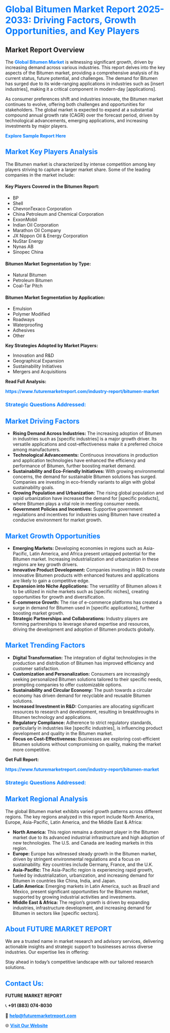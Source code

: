 <h1 style="color: #007BFF;">Global Bitumen Market Report 2025-2033: Driving Factors, Growth Opportunities, and Key Players</h1>

<section id="overview">
<h2>Market Report Overview</h2>
<p>The <a href="https://www.futuremarketreport.com/industry-report/bitumen-market" style="color: #007BFF; text-decoration: none;"><strong>Global Bitumen Market</strong></a> is witnessing significant growth, driven by increasing demand across various industries. This report delves into the key aspects of the Bitumen market, providing a comprehensive analysis of its current status, future potential, and challenges. The demand for Bitumen has surged due to its wide-ranging applications in industries such as [insert industries], making it a critical component in modern-day [applications].</p>
<p>As consumer preferences shift and industries innovate, the Bitumen market continues to evolve, offering both challenges and opportunities for stakeholders. The global market is expected to expand at a substantial compound annual growth rate (CAGR) over the forecast period, driven by technological advancements, emerging applications, and increasing investments by major players.</p>
</section>

<section id="overview">
<p><a href="https://www.futuremarketreport.com/request-sample/reportId=62556" style="color: #007BFF; text-decoration: none;"><strong>Explore Sample Report Here</strong></a></p>
</section>

<section id="key-players">
<h2 style="color: #007BFF;">Market Key Players Analysis</h2>
<p>The Bitumen market is characterized by intense competition among key players striving to capture a larger market share. Some of the leading companies in the market include:</p>
<h4>Key Players Covered in the Bitumen Report:</h4>
<ul><li>BP</li><li>Shell</li><li>ChevronTexaco Corporation</li><li>China Petroleum and Chemical Corporation</li><li>ExxonMobil</li><li>Indian Oil Corporation</li><li>Marathon Oil Company</li><li>JX Nippon Oil &amp; Energy Corporation</li><li>NuStar Energy</li><li>Nynas AB</li><li>Sinopec China</li></ul>
<h4>Bitumen Market Segmentation by Type:</h4>
<ul><li>Natural Bitumen</li><li>Petroleum Bitumen</li><li>Coal-Tar Pitch</li></ul>

<h4>Bitumen Market Segmentation by Application:</h4>
<ul><li>Emulsion</li><li>Polymer Modified</li><li>Roadways</li><li>Waterproofing</li><li>Adhesives</li><li>Other</li></ul>
<p><strong>Key Strategies Adopted by Market Players:</strong></p>
<ul>
<li>Innovation and R&D</li>
<li>Geographical Expansion</li>
<li>Sustainability Initiatives</li>
<li>Mergers and Acquisitions</li>
</ul>
</section>

<section>
<p><strong>Read Full Analysis: </strong></p><a href="https://www.futuremarketreport.com/industry-report/bitumen-market" style="color: #007BFF; text-decoration: none;"><strong>https://www.futuremarketreport.com/industry-report/bitumen-market</strong></a>
<h3 style="color: #007BFF;">Strategic Questions Addressed:</h3>
</section>

<section id="driving-factors">
<h2 style="color: #007BFF;">Market Driving Factors</h2>
<ul>
<li><strong>Rising Demand Across Industries:</strong> The increasing adoption of Bitumen in industries such as [specific industries] is a major growth driver. Its versatile applications and cost-effectiveness make it a preferred choice among manufacturers.</li>
<li><strong>Technological Advancements:</strong> Continuous innovations in production and application technologies have enhanced the efficiency and performance of Bitumen, further boosting market demand.</li>
<li><strong>Sustainability and Eco-Friendly Initiatives:</strong> With growing environmental concerns, the demand for sustainable Bitumen solutions has surged. Companies are investing in eco-friendly variants to align with global sustainability goals.</li>
<li><strong>Growing Population and Urbanization:</strong> The rising global population and rapid urbanization have increased the demand for [specific products], where Bitumen plays a vital role in meeting consumer needs.</li>
<li><strong>Government Policies and Incentives:</strong> Supportive government regulations and incentives for industries using Bitumen have created a conducive environment for market growth.</li>
</ul>
</section>

<section id="growth-opportunities">
<h2 style="color: #007BFF;">Market Growth Opportunities</h2>
<ul>
<li><strong>Emerging Markets:</strong> Developing economies in regions such as Asia-Pacific, Latin America, and Africa present untapped potential for the Bitumen market. Increasing industrialization and urbanization in these regions are key growth drivers.</li>
<li><strong>Innovative Product Development:</strong> Companies investing in R&D to create innovative Bitumen products with enhanced features and applications are likely to gain a competitive edge.</li>
<li><strong>Expansion into Niche Applications:</strong> The versatility of Bitumen allows it to be utilized in niche markets such as [specific niches], creating opportunities for growth and diversification.</li>
<li><strong>E-commerce Growth:</strong> The rise of e-commerce platforms has created a surge in demand for Bitumen used in [specific applications], further boosting market growth.</li>
<li><strong>Strategic Partnerships and Collaborations:</strong> Industry players are forming partnerships to leverage shared expertise and resources, driving the development and adoption of Bitumen products globally.</li>
</ul>
</section>

<section id="trending-factors">
<h2 style="color: #007BFF;">Market Trending Factors</h2>
<ul>
<li><strong>Digital Transformation:</strong> The integration of digital technologies in the production and distribution of Bitumen has improved efficiency and customer satisfaction.</li>
<li><strong>Customization and Personalization:</strong> Consumers are increasingly seeking personalized Bitumen solutions tailored to their specific needs, prompting companies to offer customizable options.</li>
<li><strong>Sustainability and Circular Economy:</strong> The push towards a circular economy has driven demand for recyclable and reusable Bitumen solutions.</li>
<li><strong>Increased Investment in R&D:</strong> Companies are allocating significant resources to research and development, resulting in breakthroughs in Bitumen technology and applications.</li>
<li><strong>Regulatory Compliance:</strong> Adherence to strict regulatory standards, particularly in industries like [specific industries], is influencing product development and quality in the Bitumen market.</li>
<li><strong>Focus on Cost-Effectiveness:</strong> Businesses are exploring cost-efficient Bitumen solutions without compromising on quality, making the market more competitive.</li>
</ul>
</section>

<section>
<p><strong>Get Full Report: </strong></p><a href="https://www.futuremarketreport.com/industry-report/bitumen-market" style="color: #007BFF; text-decoration: none;"><strong>https://www.futuremarketreport.com/industry-report/bitumen-market</strong></a>
<h3 style="color: #007BFF;">Strategic Questions Addressed:</h3>
</section>


<section id="regional-analysis">
<h2 style="color: #007BFF;">Market Regional Analysis</h2>
<p>The global Bitumen market exhibits varied growth patterns across different regions. The key regions analyzed in this report include North America, Europe, Asia-Pacific, Latin America, and the Middle East & Africa:</p>
<ul>
<li><strong>North America:</strong> This region remains a dominant player in the Bitumen market due to its advanced industrial infrastructure and high adoption of new technologies. The U.S. and Canada are leading markets in this region.</li>
<li><strong>Europe:</strong> Europe has witnessed steady growth in the Bitumen market, driven by stringent environmental regulations and a focus on sustainability. Key countries include Germany, France, and the U.K.</li>
<li><strong>Asia-Pacific:</strong> The Asia-Pacific region is experiencing rapid growth, fueled by industrialization, urbanization, and increasing demand for Bitumen in countries like China, India, and Japan.</li>
<li><strong>Latin America:</strong> Emerging markets in Latin America, such as Brazil and Mexico, present significant opportunities for the Bitumen market, supported by growing industrial activities and investments.</li>
<li><strong>Middle East & Africa:</strong> The region’s growth is driven by expanding industries, infrastructure development, and increasing demand for Bitumen in sectors like [specific sectors].</li>
</ul>
</section>

<footer>
<h2 style="color: #007BFF;">About FUTURE MARKET REPORT</h2>
<p>We are a trusted name in market research and advisory services, delivering actionable insights and strategic support to businesses across diverse industries. Our expertise lies in offering:</p>

<p>Stay ahead in today’s competitive landscape with our tailored research solutions.</p>

<h2 style="color: #007BFF;">Contact Us:</h2>
<p><strong>FUTURE MARKET REPORT</strong></p>
<p>📞 <strong>+91 (883) 074-8030</strong></p>
<p>📧 <strong><a href="mailto:help@futuremarketreport.com" style="color: #007BFF;">help@futuremarketreport.com</a></strong></p>
<p>🌐 <strong><a href="https://www.futuremarketreport.com/" style="color: #007BFF;">Visit Our Website</a></strong></p>
</footer>